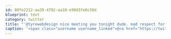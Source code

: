 ```yaml
---
id: 80fe2212-aa39-4792-aa10-e98d3fe0c58d
blueprint: text
category: twitter
title: "'@tyrewebdesign nice meeting you tonight dude. mad respect for your interest in politics too"
caption: '<span class="username username_linked">@<a href="https://twitter.com/tyrewebdesign" title="Dylan Tyre">tyrewebdesign</a></span> nice meeting you tonight dude. mad respect for your interest in politics too'
---
```

